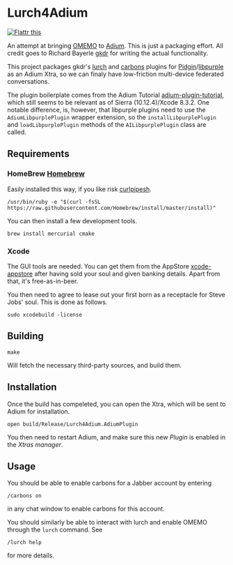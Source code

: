 Lurch4Adium
===========

[![Flattr this](https://button.flattr.com/flattr-badge-large.png)](https://flattr.com/submit/auto?fid=mr05q0&url=https%3A%2F%2Fgithub.com%2Fshtrom%2FLurch4Adium)

An attempt at bringing [OMEMO] to [Adium]. This is just a packaging effort.
All credit goes to Richard Bayerle [gkdr] for writing the actual functionality.

This project packages gkdr's [lurch] and [carbons] plugins for
[Pidgin]/[libpurple] as an Adium Xtra, so we can finaly have low-friction
multi-device federated conversations.

The plugin boilerplate comes from the Adium Tutorial [adium-plugin-tutorial],
which still seems to be relevant as of Sierra (10.12.4)/Xcode 8.3.2. One
notable difference, is, however, that libpurple plugins need to use the
`AdiumLibpurplePlugin` wrapper extension, so the `installLibpurplePlugin` and
`loadLibpurplePlugin` methods of the `AILibpurplePlugin` class are called.

Requirements
------------

### HomeBrew [Homebrew]

Easily installed this way, if you like risk [curlpipesh].

    /usr/bin/ruby -e "$(curl -fsSL https://raw.githubusercontent.com/Homebrew/install/master/install)"

You can then install a few development tools.

    brew install mercurial cmake

### Xcode

The GUI tools are needed. You can get them from the AppStore [xcode-appstore]
after having sold your soul and given banking details. Apart from that, it's
free-as-in-beer.

You then need to agree to lease out your first born as a receptacle for Steve
Jobs' soul. This is done as follows.

    sudo xcodebuild -license

Building
--------

    make

Will fetch the necessary third-party sources, and build them.

Installation
------------

Once the build has compeleted, you can open the Xtra, which will be sent to
Adium for installation.

    open build/Release/Lurch4Adium.AdiumPlugin

You then need to restart Adium, and make sure this new _Plugin_ is enabled in
the _Xtras manager_.

Usage
-----

You should be able to enable carbons for a Jabber account
by entering

    /carbons on

in any chat window to enable carbons for this account.

You should similarly be able to interact with lurch and enable OMEMO through
the `lurch` command. See

    /lurch help

for more details.


[OMEMO]: https://conversations.im/omemo/
[Adium]: https://adium.im/
[gkdr]: https://github.com/gkdr/
[lurch]: https://github.com/gkdr/lurch
[carbons]: https://github.com/gkdr/carbons
[Pidgin]: https://www.pidgin.im/
[libpurple]: https://developer.pidgin.im/wiki/WhatIsLibpurple
[adium-plugin-tutorial]: https://trac.adium.im/wiki/CreatingPlugins
[homebrew]: https://brew.sh
[curlpipesh]: https://curlpipesh.tumblr.com
[xcode-appstore]: https://itunes.apple.com/au/app/xcode/id497799835?mt=12
